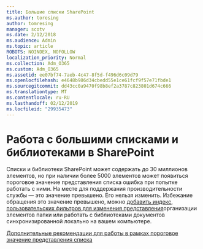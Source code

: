 ```yaml
---
title: Большие списки SharePoint
ms.author: toresing
author: tomresing
manager: scotv
ms.date: 2/12/2018
ms.audience: Admin
ms.topic: article
ROBOTS: NOINDEX, NOFOLLOW
localization_priority: Normal
ms.collection: Adm_O365
ms.custom: Adm_O365
ms.assetid: ee07bf74-7aeb-4c47-8f5d-f496d6c09d79
ms.openlocfilehash: e4648b986d34cbedd55e1ce61fcf9f57e71fbde1
ms.sourcegitcommit: dd43cc0a9470f98b8ef2a3787c823801d674c666
ms.translationtype: MT
ms.contentlocale: ru-RU
ms.lasthandoff: 02/12/2019
ms.locfileid: "29935473"
---
```

# <a name="work-with-large-lists-and-libraries-in-sharepoint"></a>Работа с большими списками и библиотеками в SharePoint

Списки и библиотеки SharePoint может содержать до 30 миллионов элементов, но при наличии более 5000 элементов может появиться пороговое значение представления списка ошибка при попытке работать с ними. На месте для поддержания производительности службы — это значение превышено. Его нельзя изменить. Избежание обращения это значение превышено, можно [добавить индекс](https://go.microsoft.com/fwlink/?linkid=867784), [пользовательских фильтров для изменения представления](https://go.microsoft.com/fwlink/?linkid=867786)организации элементов папки или работать с библиотеками документов синхронизированной локально на вашем компьютере. 
  
[Дополнительные рекомендации для работы в рамках пороговое значение представления списка](https://go.microsoft.com/fwlink/?linkid=867787)
  

